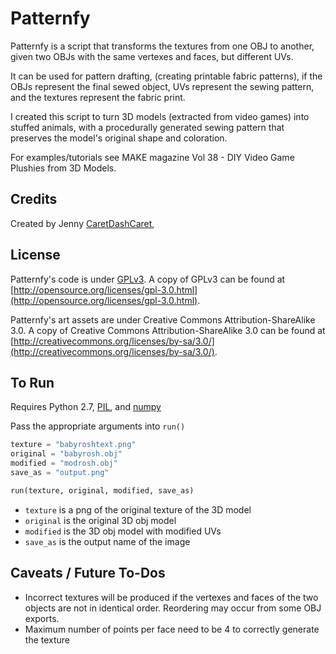 Patternfy
============

Patternfy is a script that transforms the textures from one OBJ to another,
given two OBJs with the same vertexes and faces, but different UVs.

It can be used for pattern drafting, (creating printable fabric patterns), if the OBJs represent the final sewed object,
UVs represent the sewing pattern, and the textures represent the fabric print.

I created this script to turn 3D models (extracted from video games) into stuffed animals,
with a procedurally generated sewing pattern that preserves the model's original shape and coloration.

For examples/tutorials see MAKE magazine Vol 38 - DIY Video Game Plushies from 3D Models.

Credits
-------------

Created by Jenny [CaretDashCaret](http://caretdashcaret.wordpress.com/),

License
-------------

Patternfy's code is under [GPLv3](http://opensource.org/licenses/gpl-3.0.html).
A copy of GPLv3 can be found at [http://opensource.org/licenses/gpl-3.0.html](http://opensource.org/licenses/gpl-3.0.html).

Patternfy's art assets are under Creative Commons Attribution-ShareAlike 3.0.
A copy of Creative Commons Attribution-ShareAlike 3.0 can be found at [http://creativecommons.org/licenses/by-sa/3.0/](http://creativecommons.org/licenses/by-sa/3.0/).


To Run
-------------

Requires Python 2.7, [PIL](http://www.pythonware.com/products/pil/), and [numpy](http://www.numpy.org/)

Pass the appropriate arguments into `run()`

```python
texture = "babyroshtext.png"
original = "babyrosh.obj"
modified = "modrosh.obj"
save_as = "output.png"

run(texture, original, modified, save_as)
```

* `texture` is a png of the original texture of the 3D model
* `original` is the original 3D obj model
* `modified` is the 3D obj model with modified UVs
* `save_as` is the output name of the image

Caveats / Future To-Dos
-------------

* Incorrect textures will be produced if the vertexes and faces of the two objects are not in identical order. Reordering may occur from some OBJ exports.
* Maximum number of points per face need to be 4 to correctly generate the texture
